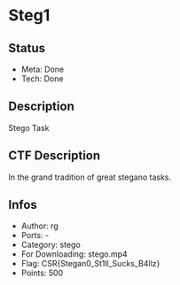 Steg1
====

## Status
* Meta: Done
* Tech: Done

## Description

Stego Task

## CTF Description

In the grand tradition of great stegano tasks.

## Infos

* Author: rg
* Ports: -
* Category: stego
* For Downloading: stego.mp4
* Flag: CSR{Stegan0_St1ll_Sucks_B4llz}
* Points: 500

